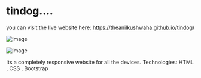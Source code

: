 # tindog....
you can visit the live website here:  https://theanilkushwaha.github.io/tindog/

![image](https://github.com/theanilkushwaha/tindog/assets/112506910/004dbac0-6df6-4ee2-90f6-64e6d7e9efe2)

![image](https://github.com/theanilkushwaha/tindog/assets/112506910/7a209f30-681b-486a-b439-aa9934fc8410)

Its a completely responsive website for all the devices.
Technologies: HTML , CSS , Bootstrap
